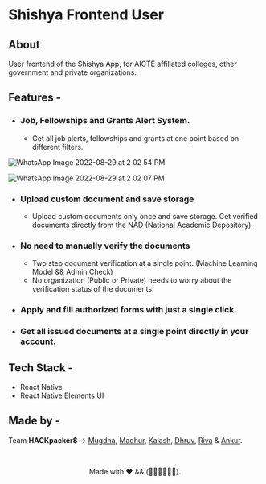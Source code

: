 # Shishya Frontend User

## About
User frontend of the Shishya App, for AICTE affiliated colleges, other government and private organizations.

## Features -
- ### Job, Fellowships and Grants Alert System.
  - Get all job alerts, fellowships and grants at one point based on different filters.
  
![WhatsApp Image 2022-08-29 at 2 02 54 PM](https://user-images.githubusercontent.com/78278281/187159613-79d88c6c-ce35-4ec9-8769-052ffb75a196.jpeg)

![WhatsApp Image 2022-08-29 at 2 02 07 PM](https://user-images.githubusercontent.com/78278281/187159681-a7bdbc02-257a-4679-aa3c-560bf9fe0599.jpeg)

- ### Upload custom document and save storage
  - Upload custom documents only once and save storage. Get verified documents directly from the NAD (National Academic Depository).



- ### No need to manually verify the documents
  - Two step document verification at a single point. (Machine Learning Model && Admin Check)
  - No organization (Public or Private) needs to worry about the verification status of the documents.
 

- ### Apply and fill authorized forms with just a single click.


- ### Get all issued documents at a single point directly in your account.


## Tech Stack -
- React Native
- React Native Elements UI

## Made by -
Team **HACKpacker$** ->
[Mugdha](https://github.com/mugdha273/),
[Madhur](https://github.com/Im-Madhur-Gupta),
[Kalash](https://github.com/kalashshah),
[Dhruv](https://github.com/DhruvDave12),
[Riya](https://github.com/RiyaParikh0112) &
[Ankur](https://github.com/AnkurKumarShukla).

<br/>

<p align="center">
Made with ❤️ && (👨🏽‍💻👩🏽‍💻).
</p>
